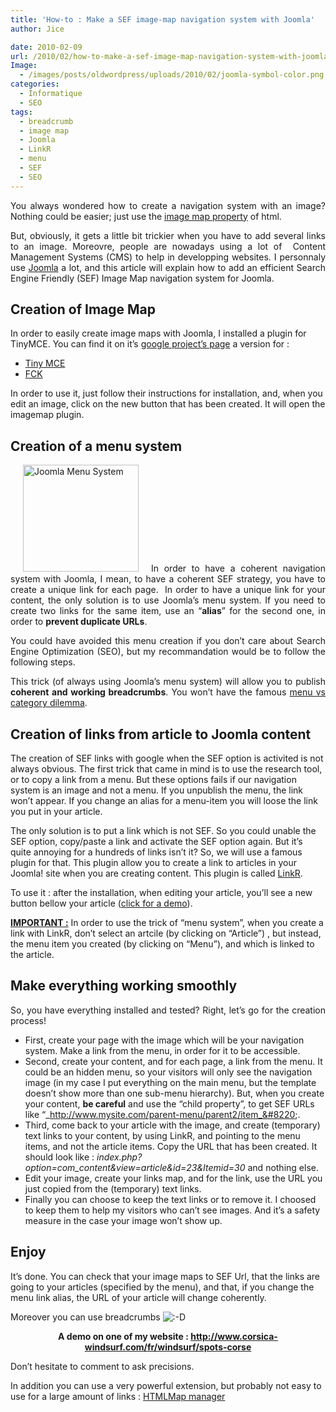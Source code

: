 ```yaml
---
title: 'How-to : Make a SEF image-map navigation system with Joomla'
author: Jice

date: 2010-02-09
url: /2010/02/how-to-make-a-sef-image-map-navigation-system-with-joomla/
Image:
  - /images/posts/oldwordpress/uploads/2010/02/joomla-symbol-color.png
categories:
  - Informatique
  - SEO
tags:
  - breadcrumb
  - image map
  - Joomla
  - LinkR
  - menu
  - SEF
  - SEO
---
```

<p style="text-align: justify;">
  You always wondered how to create a navigation system with an image? Nothing could be easier; just use the <a title="Image Map" href="http://www.w3.org/TR/REC-html40/struct/objects.html#h-13.6" target="_blank">image map property</a> of html.
</p>

<p style="text-align: justify;">
  But, obviously, it gets a little bit trickier when you have to add several links to an image. Moreovre, people are nowadays using a lot of  Content Management Systems (CMS) to help in developping websites. I personnaly use <a title="Joomla - CMS" href="http://www.joomla.org/" target="_blank">Joomla</a> a lot, and this article will explain how to add an efficient Search Engine Friendly (SEF) Image Map navigation system for Joomla.
</p>

<p style="text-align: justify;">
  <!--more-->
</p>

<h2 style="text-align: justify;">
  Creation of Image Map
</h2>

In order to easily create image maps with Joomla, I installed a plugin for TinyMCE. You can find it on it&#8217;s <a title="Image Map" href="http://code.google.com/p/imgmap/" target="_blank">google project&#8217;s page</a> a version for :

  * <a title="Plugin Image Map for Tiny MCE" href="http://code.google.com/p/imgmap/wiki/Joomla_setup" target="_blank">Tiny MCE</a>
  * <a title="Plugin Image Map for FCK" href="http://code.google.com/p/imgmap/wiki/FCKEditor_setup" target="_blank">FCK</a>

In order to use it, just follow their instructions for installation, and, when you edit an image, click on the new button that has been created. It will open the imagemap plugin.

## Creation of a menu system

<p style="text-align: justify;">
  <img class="alignleft size-full wp-image-1023" style="margin: 0px 20px;" title="content-management-system-joomla-free" src="/images/posts/oldwordpress/uploads/2010/02/content-management-system-joomla-free.png" alt="Joomla Menu System" width="185" height="171" />In order to have a coherent navigation system with Joomla, I mean, to have a coherent SEF strategy, you have to create a unique link for each page.  In order to have a unique link for your content, the only solution is to use Joomla&#8217;s menu system. If you need to create two links for the same item, use an &#8220;<strong>alias</strong>&#8221; for the second one, in order to <strong>prevent duplicate URLs</strong>.
</p>

<p style="text-align: justify;">
  You could have avoided this menu creation if you don&#8217;t care about Search Engine Optimization (SEO), but my recommandation would be to follow the following steps.
</p>

<p style="text-align: justify;">
  This trick (of always using Joomla&#8217;s menu system) will allow you to publish <strong>coherent and working breadcrumbs</strong>. You won&#8217;t have the famous <a title="Joomla Breadcrumbs and Categories" href="http://forum.joomla.org/viewtopic.php?f=47&t=372518" target="_blank">menu vs category dilemma</a>.
</p>

<h2 style="text-align: justify;">
  Creation of links from article to Joomla content
</h2>

The creation of SEF links with google when the SEF option is activited is not always obvious. The first trick that came in mind is to use the research tool, or to copy a link from a menu. But these options fails if our navigation system is an image and not a menu. If you unpublish the menu, the link won&#8217;t appear. If you change an alias for a menu-item you will loose the link you put in your article.

The only solution is to put a link which is not SEF. So you could unable the SEF option, copy/paste a link and activate the SEF option again. But it&#8217;s quite annoying for a hundreds of links isn&#8217;t it? So, we will use a famous plugin for that. This plugin allow you to create a link to articles in your Joomla! site when you are creating content. This plugin is called <a title="LinkR" href="http://extensions.joomla.org/extensions/structure-a-navigation/site-links/4010" target="_blank">LinkR</a>.

To use it : after the installation, when editing your article, you&#8217;ll see a new button bellow your article (<a title="Demo of LinkR" href="http://j.l33p.com/linkr/demo" target="_blank">click for a demo</a>).

<span style="text-decoration: underline;"><strong>IMPORTANT :</strong></span> In order to use the trick of &#8220;menu system&#8221;, when you create a link with LinkR, don&#8217;t select an artcile (by clicking on &#8220;Article&#8221;) , but instead, the menu item you created (by clicking on &#8220;Menu&#8221;), and which is linked to the article.

## Make everything working smoothly

<p style="text-align: justify;">
  So, you have everything installed and tested? Right, let&#8217;s go for the creation process!
</p>

  * First, create your page with the image which will be your navigation system. Make a link from the menu, in order for it to be accessible.
  * Second, create your content, and for each page, a link from the menu. It could be an hidden menu, so your visitors will only see the navigation image (in my case I put everything on the main menu, but the template doesn&#8217;t show more than one sub-menu hierarchy). But, when you create your content, **be careful** and use the &#8220;child property&#8221;, to get SEF URLs like &#8220;_http://www.mysite.com/parent-menu/parent2/item_&#8220;.
  * Third, come back to your article with the image, and create (temporary) text links to your content, by using LinkR, and pointing to the menu items, and not the article items. Copy the URL that has been created. It should look like : _index.php?option=com_content&view=article&id=23&Itemid=30_ and nothing else.
  * Edit your image, create your links map, and for the link, use the URL you just copied from the (temporary) text links.
  * Finally you can choose to keep the text links or to remove it. I choosed to keep them to help my visitors who can&#8217;t see images. And it&#8217;s a safety measure in the case your image won&#8217;t show up.

## Enjoy

It&#8217;s done. You can check that your image maps to SEF Url, that the links are going to your articles (specified by the menu), and that, if you change the menu link alias, the URL of your article will change coherently.

Moreover you can use breadcrumbs <img src="http://localhost/oldblog/wp-includes/images/smilies/icon_biggrin.gif" alt=":-D" class="wp-smiley" />

<p style="text-align: center;">
  <strong>A demo on one of my website : <a title="Liste de spots en Corse : Corsica Windsurf" href="http://www.corsica-windsurf.com/fr/windsurf/spots-corse" target="_blank">http://www.corsica-windsurf.com/fr/windsurf/spots-corse</a></strong>
</p>

Don&#8217;t hesitate to comment to ask precisions.

In addition you can use a very powerful extension, but probably not easy to use for a large amount of links : <a title="HTMLMap Manager" href="http://extensions.joomla.org/extensions/style-a-design/design/7332" target="_blank">HTMLMap manager</a>